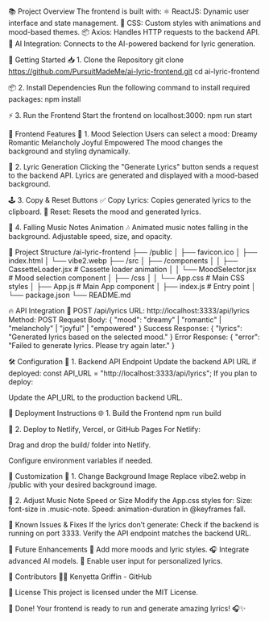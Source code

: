 📚 Project Overview
The frontend is built with:
⚛️ ReactJS: Dynamic user interface and state management.
🎨 CSS: Custom styles with animations and mood-based themes.
📦 Axios: Handles HTTP requests to the backend API.
🧠 AI Integration: Connects to the AI-powered backend for lyric generation.

🚀 Getting Started
📥 1. Clone the Repository
git clone https://github.com/PursuitMadeMe/ai-lyric-frontend.git
cd ai-lyric-frontend

📦 2. Install Dependencies
Run the following command to install required packages:
npm install

⚡️ 3. Run the Frontend
Start the frontend on localhost:3000:
npm run start

🎨 Frontend Features
📝 1. Mood Selection
Users can select a mood:
Dreamy
Romantic
Melancholy
Joyful
Empowered
The mood changes the background and styling dynamically.

🎵 2. Lyric Generation
Clicking the "Generate Lyrics" button sends a request to the backend API.
Lyrics are generated and displayed with a mood-based background.

🕹️ 3. Copy & Reset Buttons
✅ Copy Lyrics: Copies generated lyrics to the clipboard.
🔄 Reset: Resets the mood and generated lyrics.

🎼 4. Falling Music Notes Animation
🎶 Animated music notes falling in the background.
Adjustable speed, size, and opacity.

📂 Project Structure
/ai-lyric-frontend
├── /public
│   ├── favicon.ico
│   ├── index.html
│   └── vibe2.webp
├── /src
│   ├── /components
│   │   ├── CassetteLoader.jsx    # Cassette loader animation
│   │   └── MoodSelector.jsx      # Mood selection component
│   ├── /css
│   │   └── App.css               # Main CSS styles
│   ├── App.js                    # Main App component
│   ├── index.js                  # Entry point
│   └── package.json
└── README.md

🔥 API Integration
🎵 POST /api/lyrics
URL: http://localhost:3333/api/lyrics
Method: POST
Request Body:
{
  "mood": "dreamy" | "romantic" | "melancholy" | "joyful" | "empowered"
}
Success Response:
{
  "lyrics": "Generated lyrics based on the selected mood."
}
Error Response:
{
  "error": "Failed to generate lyrics. Please try again later."
}

🛠️ Configuration
🎯 1. Backend API Endpoint
Update the backend API URL if deployed:
const API_URL = "http://localhost:3333/api/lyrics";
If you plan to deploy:

Update the API_URL to the production backend URL.

📄 Deployment Instructions
🌐 1. Build the Frontend
npm run build

🚀 2. Deploy to Netlify, Vercel, or GitHub Pages
For Netlify:

Drag and drop the build/ folder into Netlify.

Configure environment variables if needed.

🎨 Customization
🎵 1. Change Background Image
Replace vibe2.webp in /public with your desired background image.

🎼 2. Adjust Music Note Speed or Size
Modify the App.css styles for:
Size: font-size in .music-note.
Speed: animation-duration in @keyframes fall.

🎯 Known Issues & Fixes
If the lyrics don’t generate:
Check if the backend is running on port 3333.
Verify the API endpoint matches the backend URL.

🎉 Future Enhancements
🎤 Add more moods and lyric styles.
🎧 Integrate advanced AI models.
📝 Enable user input for personalized lyrics.

📣 Contributors
👩‍💻 Kenyetta Griffin - GitHub

📄 License
This project is licensed under the MIT License.

🎉 Done!
Your frontend is ready to run and generate amazing lyrics! 🎧✨

